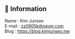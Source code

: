 <div >

## 📖 Information
Name : Kim Junseo <br/>
E-mail : zz0905k@naver.com <br/>
Blog : https://blog.kimjunseo.me <br/>

<!--
## ⚒️ Skills
| Classification | Skills |
| --- | --- |
| Backend |  <img src="https://img.shields.io/badge/NestJS-E0234E?style=for-the-badge&logo=NestJS&logoColor=white"> <img src="https://img.shields.io/badge/Express-000000?style=for-the-badge&logo=Express&logoColor=white"> |
| Database |  <img src="https://img.shields.io/badge/postgresql-4169E1?style=for-the-badge&logo=postgresql&logoColor=white"> <img src="https://img.shields.io/badge/mongodb-47A248?style=for-the-badge&logo=mongodb&logoColor=white">|
| DevOps | <img src="https://img.shields.io/badge/AWS-232F3E?style=for-the-badge&logo=amazonwebservices&logoColor=white"> <img src="https://img.shields.io/badge/Docker-2496ED?style=for-the-badge&logo=docker&logoColor=white"> <img src="https://img.shields.io/badge/Github Actions-2088FF?style=for-the-badge&logo=githubactions&logoColor=white"> <img src="https://img.shields.io/badge/NginX-009639?style=for-the-badge&logo=nginx&logoColor=white">|
| Language |  <img src="https://img.shields.io/badge/TypeScript-3178C6?style=for-the-badge&logo=typescript&logoColor=white"> <img src="https://img.shields.io/badge/Python-3776AB?style=for-the-badge&logo=python&logoColor=white">|

## 🗂️ Projects
## 🔍 Etc
### Badges
[![Solved.ac Profile](http://mazassumnida.wtf/api/v2/generate_badge?boj=zz0905k)](https://solved.ac/zz0905k/) <br>
![aws-certified-solutions-architect-associate (2)](https://github.com/user-attachments/assets/18809277-ae14-42cb-b677-ee7c6c8c4e30)
![aws-certified-cloud-practitioner (6)](https://github.com/user-attachments/assets/b98b1b80-f7b8-49a8-8ae2-6290b4f45145) 
-->

</div>
